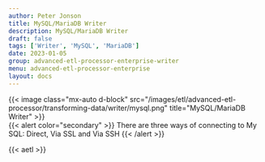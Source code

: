 ```yaml
---
author: Peter Jonson
title: MySQL/MariaDB Writer
description: MySQL/MariaDB Writer
draft: false
tags: ['Writer', 'MySQL', 'MariaDB']
date: 2023-01-05
group: advanced-etl-processor-enterprise-writer
menu: advanced-etl-processor-enterprise
layout: docs
---
```


{{< image class="mx-auto d-block"  src="/images/etl/advanced-etl-processor/transforming-data/writer/mysql.png" title="MySQL/MariaDB Writer" >}}
\
{{< alert color="secondary" >}}
There are three ways of connecting to My SQL: Direct, Via SSL and Via SSH
{{< /alert >}}

{{< aetl >}}
